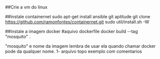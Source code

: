 ##Crie a vm do linux

##instale containernet
sudo apt-get install ansible git aptitude
git clone https://github.com/ramonfontes/containernet.git
sudo util/install.sh -W

##instale a imagem docker
#aquivo dockerfile
docker build --tag "mosquito" .

"mosquito" e nome da imagem lembra de usar ela quando chamar docker pode da qualquer nome. 
1- arquivo topo exemplo com comentarios

